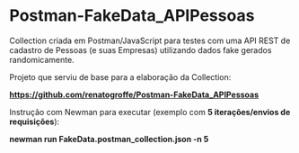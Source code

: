 # Postman-FakeData_APIPessoas
Collection criada em Postman/JavaScript para testes com uma API REST de cadastro de Pessoas (e suas Empresas) utilizando dados fake gerados randomicamente.

Projeto que serviu de base para a elaboração da Collection:

**https://github.com/renatogroffe/Postman-FakeData_APIPessoas**

Instrução com Newman para executar (exemplo com **5 iterações/envios de requisições**):

**newman run FakeData.postman_collection.json -n 5**